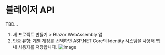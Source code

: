 # 블레이저 API

TBD...

1. 새 프로젝트 만들기 > Blazor WebAssembly 앱 
2. 인증 유형: 계별 계정를 선택하면 ASP.NET Core의 Identity 시스템을 사용해 앱 내 사용자를 저장합니다.
![image](https://user-images.githubusercontent.com/68521148/144752709-3f444723-2272-4c38-945f-51ee105b8cb9.png)
